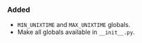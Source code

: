 ### Added

- `MIN_UNIXTIME` and `MAX_UNIXTIME` globals.
- Make all globals available in `__init__.py`.
